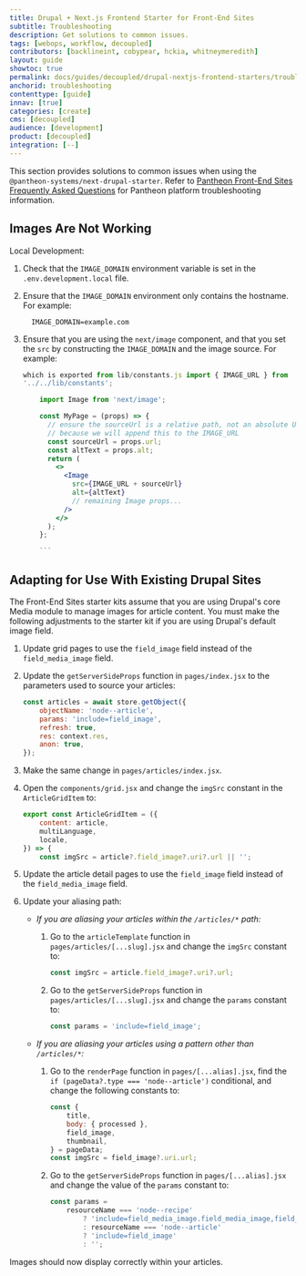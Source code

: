 ```yaml
---
title: Drupal + Next.js Frontend Starter for Front-End Sites
subtitle: Troubleshooting
description: Get solutions to common issues.
tags: [webops, workflow, decoupled]
contributors: [backlineint, cobypear, hckia, whitneymeredith]
layout: guide
showtoc: true
permalink: docs/guides/decoupled/drupal-nextjs-frontend-starters/troubleshooting
anchorid: troubleshooting
contenttype: [guide]
innav: [true]
categories: [create]
cms: [decoupled]
audience: [development]
product: [decoupled]
integration: [--]
---
```


This section provides solutions to common issues when using the `@pantheon-systems/next-drupal-starter`. Refer to
[Pantheon Front-End Sites Frequently Asked Questions](/guides/decoupled/overview/faq/) for Pantheon platform troubleshooting information.

## Images Are Not Working

Local Development:

1.  Check that the `IMAGE_DOMAIN` environment variable is set in the
    `.env.development.local` file.

1.  Ensure that the `IMAGE_DOMAIN` environment only contains the hostname. For example:
    ```.env
      IMAGE_DOMAIN=example.com
    ```
1.  Ensure that you are using the `next/image` component, and that you set the `src` by constructing the `IMAGE_DOMAIN` and the image source. For example:

    ````jsx // in the starter kit, the IMAGE_URL is available // as a constant
    which is exported from lib/constants.js import { IMAGE_URL } from
    '../../lib/constants';

        import Image from 'next/image';

        const MyPage = (props) => {
          // ensure the sourceUrl is a relative path, not an absolute URL
          // because we will append this to the IMAGE_URL
          const sourceUrl = props.url;
          const altText = props.alt;
          return (
            <>
              <Image
                src={IMAGE_URL + sourceUrl}
                alt={altText}
                // remaining Image props...
              />
            </>
          );
        };

        ```
    ````

## Adapting for Use With Existing Drupal Sites

The Front-End Sites starter kits assume that you are using Drupal's core Media module to manage images for article content. You must make the following adjustments to the starter kit if you are using Drupal's default image field.

1. Update grid pages to use the `field_image` field instead of the
   `field_media_image` field.

1. Update the `getServerSideProps` function in `pages/index.jsx` to the parameters used to source your articles:

	```jsx
	const articles = await store.getObject({
		objectName: 'node--article',
		params: 'include=field_image',
		refresh: true,
		res: context.res,
		anon: true,
	});
	```

1. Make the same change in `pages/articles/index.jsx`.

1. Open the `components/grid.jsx` and change the `imgSrc` constant in the `ArticleGridItem` to:

	```jsx
	export const ArticleGridItem = ({
		content: article,
		multiLanguage,
		locale,
	}) => {
		const imgSrc = article?.field_image?.uri?.url || '';
	```

1. Update the article detail pages to use the `field_image` field instead of the `field_media_image` field.

1. Update your aliasing path:

	- _If you are aliasing your articles within the `/articles/*` path:_

		1. Go to the `articleTemplate` function in `pages/articles/[...slug].jsx` and change the `imgSrc` constant to:

			```jsx
			const imgSrc = article.field_image?.uri?.url;
			```

		1. Go to the `getServerSideProps` function in `pages/articles/[...slug].jsx` and change the `params` constant to:

			```jsx
			const params = 'include=field_image';
			```

	- _If you are aliasing your articles using a pattern other than `/articles/*`:_

		1. Go to the `renderPage` function in `pages/[...alias].jsx`, find the `if (pageData?.type === 'node--article')` conditional, and change the following constants to:

			```jsx
			const {
				title,
				body: { processed },
				field_image,
				thumbnail,
			} = pageData;
			const imgSrc = field_image?.uri.url;
			```

		1. Go to the `getServerSideProps` function in `pages/[...alias].jsx` and change the value of the `params` constant to:

			```jsx
			const params =
				resourceName === 'node--recipe'
					? 'include=field_media_image.field_media_image,field_recipe_category'
					: resourceName === 'node--article'
					? 'include=field_image'
					: '';
			```

Images should now display correctly within your articles.
